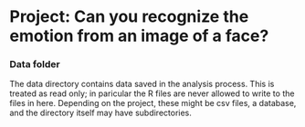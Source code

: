 # Project: Can you recognize the emotion from an image of a face?

### Data folder

The data directory contains data saved in the analysis process. This is treated as read only; in paricular the R files are never allowed to write to the files in here. Depending on the project, these might be csv files, a database, and the directory itself may have subdirectories.

